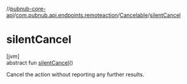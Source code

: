 //[pubnub-core-api](../../../index.md)/[com.pubnub.api.endpoints.remoteaction](../index.md)/[Cancelable](index.md)/[silentCancel](silent-cancel.md)

# silentCancel

[jvm]\
abstract fun [silentCancel](silent-cancel.md)()

Cancel the action without reporting any further results.
